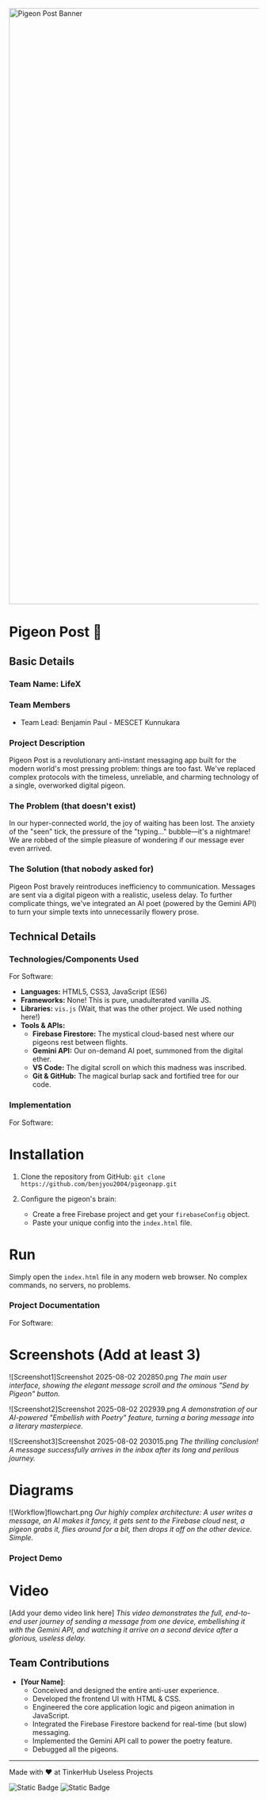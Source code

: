 <img width="3188" height="1202" alt="Pigeon Post Banner" src="https://github.com/user-attachments/assets/517ad8e9-ad22-457d-9538-a9e62d137cd7" />

# Pigeon Post 🎯

## Basic Details
### Team Name: LifeX

### Team Members
- Team Lead: Benjamin Paul - MESCET Kunnukara

### Project Description
Pigeon Post is a revolutionary anti-instant messaging app built for the modern world's most pressing problem: things are too fast. We've replaced complex protocols with the timeless, unreliable, and charming technology of a single, overworked digital pigeon.

### The Problem (that doesn't exist)
In our hyper-connected world, the joy of waiting has been lost. The anxiety of the "seen" tick, the pressure of the "typing..." bubble—it's a nightmare! We are robbed of the simple pleasure of wondering if our message ever even arrived.

### The Solution (that nobody asked for)
Pigeon Post bravely reintroduces inefficiency to communication. Messages are sent via a digital pigeon with a realistic, useless delay. To further complicate things, we've integrated an AI poet (powered by the Gemini API) to turn your simple texts into unnecessarily flowery prose.

## Technical Details
### Technologies/Components Used
For Software:
- **Languages:** HTML5, CSS3, JavaScript (ES6)
- **Frameworks:** None! This is pure, unadulterated vanilla JS.
- **Libraries:** `vis.js` (Wait, that was the other project. We used nothing here!)
- **Tools & APIs:**
  - **Firebase Firestore:** The mystical cloud-based nest where our pigeons rest between flights.
  - **Gemini API:** Our on-demand AI poet, summoned from the digital ether.
  - **VS Code:** The digital scroll on which this madness was inscribed.
  - **Git & GitHub:** The magical burlap sack and fortified tree for our code.

### Implementation
For Software:
# Installation
1. Clone the repository from GitHub:
   `git clone https://github.com/benjyou2004/pigeonapp.git`

2. Configure the pigeon's brain:
   - Create a free Firebase project and get your `firebaseConfig` object.
   - Paste your unique config into the `index.html` file.

# Run
Simply open the `index.html` file in any modern web browser. No complex commands, no servers, no problems.

### Project Documentation
For Software:

# Screenshots (Add at least 3)
![Screenshot1]Screenshot 2025-08-02 202850.png
*The main user interface, showing the elegant message scroll and the ominous "Send by Pigeon" button.*

![Screenshot2]Screenshot 2025-08-02 202939.png
*A demonstration of our AI-powered "Embellish with Poetry" feature, turning a boring message into a literary masterpiece.*

![Screenshot3]Screenshot 2025-08-02 203015.png
*The thrilling conclusion! A message successfully arrives in the inbox after its long and perilous journey.*

# Diagrams
![Workflow]flowchart.png
*Our highly complex architecture: A user writes a message, an AI makes it fancy, it gets sent to the Firebase cloud nest, a pigeon grabs it, flies around for a bit, then drops it off on the other device. Simple.*

### Project Demo
# Video
[Add your demo video link here]
*This video demonstrates the full, end-to-end user journey of sending a message from one device, embellishing it with the Gemini API, and watching it arrive on a second device after a glorious, useless delay.*

## Team Contributions
- **[Your Name]**: 
  - Conceived and designed the entire anti-user experience.
  - Developed the frontend UI with HTML & CSS.
  - Engineered the core application logic and pigeon animation in JavaScript.
  - Integrated the Firebase Firestore backend for real-time (but slow) messaging.
  - Implemented the Gemini API call to power the poetry feature.
  - Debugged all the pigeons.

---
Made with ❤️ at TinkerHub Useless Projects 

![Static Badge](https://img.shields.io/badge/TinkerHub-24?color=%23000000&link=https%3A%2F%2Fwww.tinkerhub.org%2F)
![Static Badge](https://img.shields.io/badge/UselessProjects--25-25?link=https%3A%2F%2Fwww.tinkerhub.org%2Fevents%2FQ2Q1TQKX6Q%2FUseless%2520Projects)